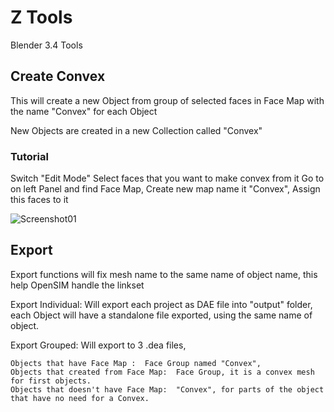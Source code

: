 # Z Tools

Blender 3.4 Tools

## Create Convex

This will create a new Object from group of selected faces in Face Map with the name "Convex" for each Object

New Objects are created in a  new Collection called "Convex"

### Tutorial
Switch "Edit Mode"
Select faces that you want to make convex from it
Go to on left Panel and find Face Map, Create new map name it "Convex", Assign this faces to it

![Screenshot01](https://imgur.com/YsH6CPi)

## Export

Export functions will fix mesh name to the same name of object name, this help OpenSIM handle the linkset

Export Individual: Will export each project as DAE file into "output" folder, each Object will have a standalone file exported, using the same name of object.

Export Grouped: Will export to 3 .dea files,

    Objects that have Face Map :  Face Group named "Convex",
    Objects that created from Face Map:  Face Group, it is a convex mesh for first objects.
    Objects that doesn't have Face Map:  "Convex", for parts of the object that have no need for a Convex.
